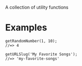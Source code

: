 A collection of utility functions

# Examples

```
getRandomNumber(1, 10);
//=> 4
```

```
getURLSlug('My Favorite Songs');
//=> 'my-favorite-songs'
```
